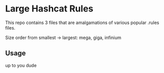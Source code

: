 # Large Hashcat Rules

This repo contains 3 files that are amalgamations of various popular .rules files. 

Size order from smallest -> largest: mega, giga, infinium

## Usage
up to you dude
